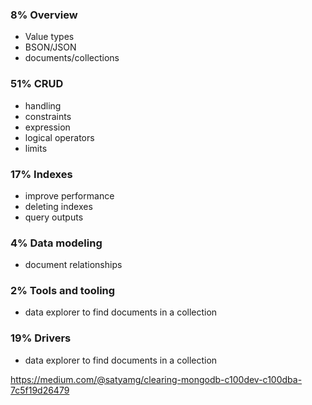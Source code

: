 ### 8% Overview
- Value types
- BSON/JSON
- documents/collections

### 51% CRUD
- handling
- constraints
- expression
- logical operators
- limits

### 17% Indexes
- improve performance
- deleting indexes
- query outputs

### 4% Data modeling
- document relationships

### 2% Tools and tooling
- data explorer to find documents in a collection

### 19% Drivers
- data explorer to find documents in a collection




https://medium.com/@satyamg/clearing-mongodb-c100dev-c100dba-7c5f19d26479